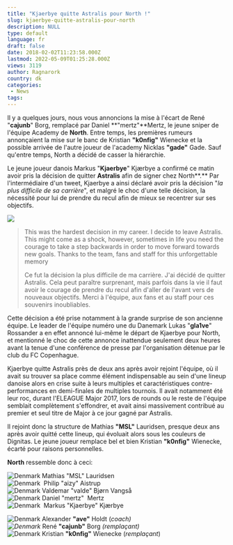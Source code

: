 ```yaml
---
title: "Kjaerbye quitte Astralis pour North !"
slug: kjaerbye-quitte-astralis-pour-north
description: NULL
type: default
language: fr
draft: false
date: 2018-02-02T11:23:58.000Z
lastmod: 2022-05-09T01:25:28.000Z
views: 3119
author: Ragnarork
country: dk
categories:
 - News
tags:
---
```

Il y a quelques jours, nous vous annoncions la mise à l'écart de René "**cajunb**" Borg, remplacé par Daniel **"mertz"**Mertz, le jeune sniper de l'équipe Academy de **North**. Entre temps, les premières rumeurs annonçaient la mise sur le banc de Kristian **"k0nfig"** Wienecke et la possible arrivée de l'autre joueur de l'academy Nicklas **"gade"** Gade. Sauf qu'entre temps, North a décidé de casser la hiérarchie.

Le jeune joueur danois Markus "**Kjaerbye**" Kjærbye a confirmé ce matin avoir pris la décision de quitter **Astralis** afin de signer chez North**.** Par l'intermédiaire d'un tweet, Kjaerbye a ainsi déclaré avoir pris la décision "_la plus difficile de sa carrière_", et malgré le choc d'une telle décision, la nécessité pour lui de prendre du recul afin de mieux se recentrer sur ses objectifs.

![](https://flickshot-ue.s3.eu-west-2.amazonaws.com/flickshot/article/5a74380370639/images/qlQgxNjMUrdRgeNrPxcME9uRG90htKRK9Q8OE0IN.jpeg)

> This was the hardest decision in my career. I decide to leave Astralis. This might come as a shock, however, sometimes in life you need the courage to take a step backwards in order to move forward towards new goals. Thanks to the team, fans and staff for this unforgettable memory
> 
> Ce fut la décision la plus difficile de ma carrière. J'ai décidé de quitter Astralis. Cela peut paraître surprenant, mais parfois dans la vie il faut avoir le courage de prendre du recul afin d'aller de l'avant vers de nouveaux objectifs. Merci à l'équipe, aux fans et au staff pour ces souvenirs inoubliables.

Cette décision a été prise notamment à la grande surprise de son ancienne équipe. Le leader de l'équipe numéro une du Danemark Lukas "**gla1ve**" Rossander a en effet annoncé lui-même le départ de Kjaerbye pour North, et mentionné le choc de cette annonce inattendue seulement deux heures avant la tenue d'une conférence de presse par l'organisation détenue par le club du FC Copenhague.

Kjaerbye quitte Astralis près de deux ans après avoir rejoint l'équipe, où il avait su trouver sa place comme élément indispensable au sein d'une lineup danoise alors en crise suite à leurs multiples et caractéristiques contre-performances en demi-finales de multiples tournois. Il avait notamment été leur roc, durant l'ELEAGUE Major 2017, lors de rounds ou le reste de l'équipe semblait complètement s'effondrer, et avait ainsi massivement contribué au premier et seul titre de Major à ce jour gagné par Astralis.

Il rejoint donc la structure de Mathias **"MSL"** Lauridsen, presque deux ans après avoir quitté cette lineup, qui évoluait alors sous les couleurs de Dignitas. Le jeune joueur remplace bel et bien Kristian **"k0nfig"** Wienecke, écarté pour raisons personnelles.

**North** ressemble donc à ceci:

![Denmark](/images/countries/dk.svg)⁠ Mathias "MSL" Lauridsen⁠  
![Denmark](/images/countries/dk.svg)⁠ ⁠ Philip "aizy" Aistrup ⁠  
![Denmark](/images/countries/dk.svg)⁠ Valdemar "valde" Bjørn Vangså⁠  
![Denmark](/images/countries/dk.svg)⁠ Daniel "mertz" ⁠ Mertz  
![Denmark](/images/countries/dk.svg)⁠ ⁠ Markus "Kjaerbye" Kjærbye⁠ 

![Denmark](/images/countries/dk.svg)⁠ Alexander **"ave"** Holdt (_coach)_  
_![Denmark](/images/countries/dk.svg)⁠_ René **"cajunb"** Borg _(remplaçant)_   
![Denmark](/images/countries/dk.svg)⁠ Kristian **"k0nfig"** Wienecke (_remplaçant_)
